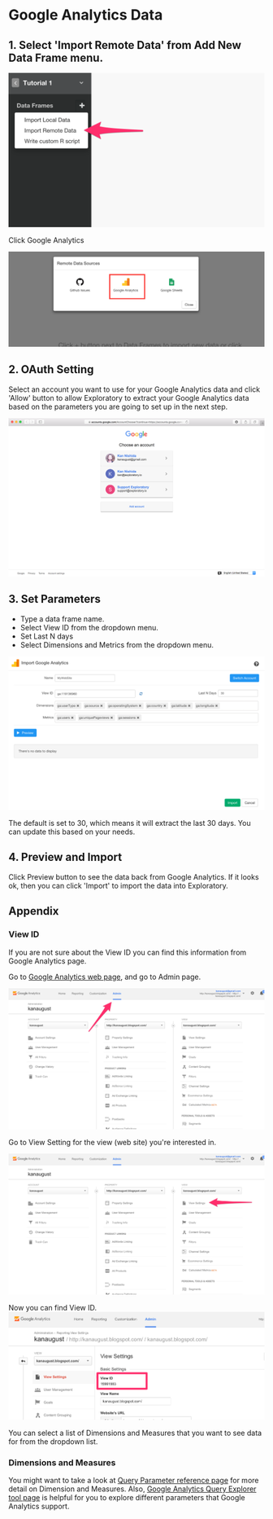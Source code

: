 # Google Analytics Data

## 1. Select 'Import Remote Data' from Add New Data Frame menu.

![](images/import-remote-data.png)

Click Google Analytics

![](images/google-analytics-setting1.png)

## 2. OAuth Setting

Select an account you want to use for your Google Analytics data and click 'Allow' button to allow Exploratory to extract your Google Analytics data based on the parameters you are going to set up in the next step.

![](images/google-analytics-oauth.png)


## 3. Set Parameters

- Type a data frame name.
- Select View ID from the dropdown menu.
- Set Last N days
- Select Dimensions and Metrics from the dropdown menu.


![](images/google-analytics-setting.png)


The default is set to 30, which means it will extract the last 30 days. You can update this based on your needs.

## 4. Preview and Import

Click Preview button to see the data back from Google Analytics. If it looks ok, then you can click 'Import' to import the data into Exploratory.


## Appendix

### View ID

If you are not sure about the View ID you can find this information from Google Analytics page.

Go to [Google Analytics web page](https://analytics.google.com), and go to Admin page.

![](images/google-analytics-tableid2.png)

Go to View Setting for the view (web site) you're interested in.

![](images/google-analytics-tableid3.png)

Now you can find View ID.
![](images/google-analytics-tableid4.png)




You can select a list of Dimensions and Measures that you want to see data for from the dropdown list.

### Dimensions and Measures

You might want to take a look at [Query Parameter reference page](https://developers.google.com/analytics/devguides/reporting/core/v3/reference) for more detail on Dimension and Measures. Also, [Google Analytics Query Explorer tool page](https://ga-dev-tools.appspot.com/query-explorer/) is helpful for you to explore different parameters that Google Analytics support.
